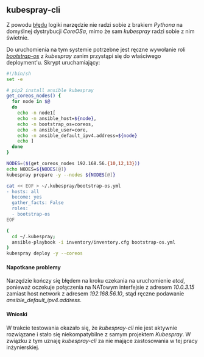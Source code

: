 
## kubespray-cli

Z powodu [błędu](https://github.com/kubespray/kubespray-cli/issues/120)
logiki narzędzie nie radzi sobie z brakiem _Pythona_ na domyślnej dystrybucji 
_CoreOSa_, mimo że sam _kubespray_ radzi sobie z nim świetnie.

Do uruchomienia na tym systemie potrzebne jest ręczne wywołanie roli 
[_bootstrap-os_](https://github.com/kubernetes-incubator/kubespray/blob/master/roles/bootstrap-os/tasks/main.yml)
z _kubespray_ zanim przystąpi się do właściwego deployment'u. Skrypt uruchamiający:

```bash
#!/bin/sh
set -e

# pip2 install ansible kubespray
get_coreos_nodes() {
  for node in $@
  do
    echo -n node1[
    echo -n ansible_host=${node},
    echo -n bootstrap_os=coreos,
    echo -n ansible_user=core,
    echo -n ansible_default_ipv4.address=${node}
    echo ]
  done
}

NODES=($(get_coreos_nodes 192.168.56.{10,12,13}))
echo NODES=${NODES[@]}
kubespray prepare -y --nodes ${NODES[@]}

cat << EOF > ~/.kubespray/bootstrap-os.yml
- hosts: all
  become: yes
  gather_facts: False
  roles:
  - bootstrap-os
EOF

(
  cd ~/.kubespray;
  ansible-playbook -i inventory/inventory.cfg bootstrap-os.yml
)
kubespray deploy -y --coreos
```

#### Napotkane problemy

Narzędzie kończy się błędem na kroku czekania na uruchomienie _etcd_, ponieważ
oczekuje połączenia na NATowym interfejsie z adresem _10.0.3.15_ zamiast host network
z adresem _192.168.56.10_, stąd ręczne podawanie _ansible_default_ipv4.address_.

#### Wnioski

W trakcie testowania okazało się, że _kubespray-cli_ nie jest aktywnie 
rozwiązane i stało się niekompatybilne z samym projektem _Kubespray_.
W związku z tym uznaję _kubespray-cli_ za nie mające zastosowania w tej pracy
inżynierskiej.
